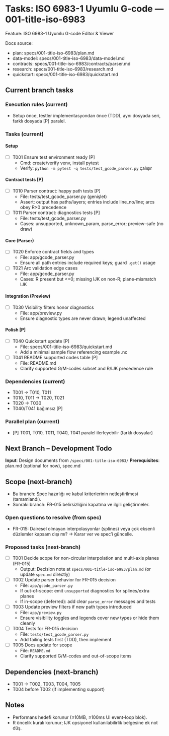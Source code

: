 # Tasks: ISO 6983-1 Uyumlu G‑code — 001-title-iso-6983

Feature: ISO 6983-1 Uyumlu G-code Editor & Viewer

Docs source:

- plan: specs/001-title-iso-6983/plan.md
- data-model: specs/001-title-iso-6983/data-model.md
- contracts: specs/001-title-iso-6983/contracts/parser.md
- research: specs/001-title-iso-6983/research.md
- quickstart: specs/001-title-iso-6983/quickstart.md

## Current branch tasks

### Execution rules (current)

- Setup önce, testler implementasyondan önce (TDD), aynı dosyada seri, farklı dosyada [P] paralel.

### Tasks (current)

#### Setup

- [ ] T001 Ensure test environment ready [P]
  - Cmd: create/verify venv, install pytest
  - Verify: `python -m pytest -q tests/test_gcode_parser.py` çalışır

#### Contract tests [P]

- [ ] T010 Parser contract: happy path tests [P]
  - File: tests/test_gcode_parser.py (genişlet)
  - Assert: output has paths/layers; entries include line_no/line; arcs obey R>0 precedence
- [ ] T011 Parser contract: diagnostics tests [P]
  - File: tests/test_gcode_parser.py
  - Cases: unsupported, unknown_param, parse_error; preview-safe (no draw)

#### Core (Parser)

- [ ] T020 Enforce contract fields and types
  - File: app/gcode_parser.py
  - Ensure all path entries include required keys; guard `.get()` usage
- [ ] T021 Arc validation edge cases
  - File: app/gcode_parser.py
  - Cases: R present but <=0; missing IJK on non-R; plane-mismatch IJK

#### Integration (Preview)

- [ ] T030 Visibility filters honor diagnostics
  - File: app/preview.py
  - Ensure diagnostic types are never drawn; legend unaffected

#### Polish [P]

- [ ] T040 Quickstart update [P]
  - File: specs/001-title-iso-6983/quickstart.md
  - Add a minimal sample flow referencing example .nc
- [ ] T041 README supported codes table [P]
  - File: README.md
  - Clarify supported G/M-codes subset and R/IJK precedence rule

### Dependencies (current)

- T001 → T010, T011
- T010, T011 → T020, T021
- T020 → T030
- T040/T041 bağımsız [P]

### Parallel plan (current)

- [P] T001, T010, T011, T040, T041 paralel ilerleyebilir (farklı dosyalar)

## Next Branch – Development Todo

**Input**: Design documents from `/specs/001-title-iso-6983/`
**Prerequisites**: plan.md (optional for now), spec.md

## Scope (next-branch)

- Bu branch: Spec hazırlığı ve kabul kriterlerinin netleştirilmesi (tamamlandı).
- Sonraki branch: FR-015 belirsizliğini kapatma ve ilgili geliştirmeler.

### Open questions to resolve (from spec)

- FR-015: Dairesel olmayan interpolasyonlar (splines) veya çok eksenli düzlemler kapsam dışı mı? → Karar ver ve spec’i güncelle.

### Proposed tasks (next-branch)

- [ ] T001 Decide scope for non-circular interpolation and multi-axis planes (FR-015)
  - Output: Decision note at `specs/001-title-iso-6983/plan.md` (or update `spec.md` directly)
- [ ] T002 Update parser behavior for FR-015 decision
  - File: `app/gcode_parser.py`
  - If out-of-scope: emit `unsupported` diagnostics for splines/extra planes
  - If in-scope (deferred): add clear `parse_error` messages and tests
- [ ] T003 Update preview filters if new path types introduced
  - File: `app/preview.py`
  - Ensure visibility toggles and legends cover new types or hide them cleanly
- [ ] T004 Tests for FR-015 decision
  - File: `tests/test_gcode_parser.py`
  - Add failing tests first (TDD), then implement
- [ ] T005 Docs update for scope
  - File: `README.md`
  - Clarify supported G/M-codes and out-of-scope items

## Dependencies (next-branch)

- T001 → T002, T003, T004, T005
- T004 before T002 (if implementing support)

## Notes

- Performans hedefi korunur (≤10MB, ≤100ms UI event-loop blok).
- R öncelik kuralı korunur; IJK opsiyonel kullanılabilirlik belgesine ek not düş.
